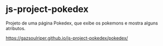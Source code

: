 # js-project-pokedex
Projeto de uma página Pokedex, que exibe os pokemons e mostra alguns atributos.

https://gazsoulriper.github.io/js-project-pokedex/pokedex/
